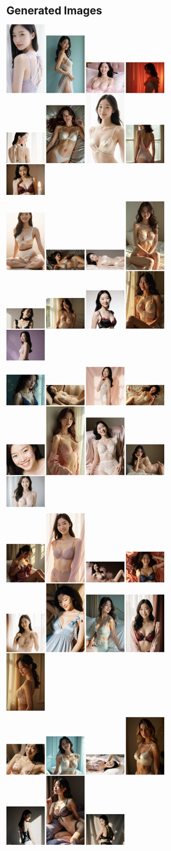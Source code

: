 # Generated Images



<img src="2025_09_26_01.webp" width="100"/> <img src="2025_09_26_02.webp" width="100"/> <img src="2025_09_26_03.webp" width="100"/> <img src="2025_09_26_04.webp" width="100"/> <img src="2025_09_26_05.webp" width="100"/> <img src="2025_09_26_06.webp" width="100"/> <img src="2025_09_26_07.webp" width="100"/> <img src="2025_09_26_08.webp" width="100"/> <img src="2025_09_26_09.webp" width="100"/>

<img src="2025_09_26_10.webp" width="100"/> <img src="2025_09_26_11.webp" width="100"/> <img src="2025_09_26_12.webp" width="100"/> <img src="2025_09_26_13.webp" width="100"/> <img src="2025_09_26_14.webp" width="100"/> <img src="2025_09_26_15.webp" width="100"/> <img src="2025_09_26_16.webp" width="100"/> <img src="2025_09_26_17.webp" width="100"/> <img src="2025_09_26_18.webp" width="100"/>

<img src="2025_09_26_19.webp" width="100"/> <img src="2025_09_26_20.webp" width="100"/> <img src="2025_09_26_21.webp" width="100"/> <img src="2025_09_26_22.webp" width="100"/> <img src="2025_09_26_23.webp" width="100"/> <img src="2025_09_26_24.webp" width="100"/> <img src="2025_09_26_25.webp" width="100"/> <img src="2025_09_26_26.webp" width="100"/> <img src="2025_09_26_27.webp" width="100"/>

<img src="2025_09_26_28.webp" width="100"/> <img src="2025_09_26_29.webp" width="100"/> <img src="2025_09_26_30.webp" width="100"/> <img src="2025_09_26_31.webp" width="100"/> <img src="2025_09_26_32.webp" width="100"/> <img src="2025_09_26_33.webp" width="100"/> <img src="2025_09_26_34.webp" width="100"/> <img src="2025_09_26_35.webp" width="100"/> <img src="2025_09_26_36.webp" width="100"/>

<img src="2025_09_26_37.webp" width="100"/> <img src="2025_09_26_38.webp" width="100"/> <img src="2025_09_26_39.webp" width="100"/> <img src="2025_09_26_40.webp" width="100"/> <img src="2025_09_26_41.webp" width="100"/> <img src="2025_09_26_42.webp" width="100"/> <img src="2025_09_26_43.webp" width="100"/>